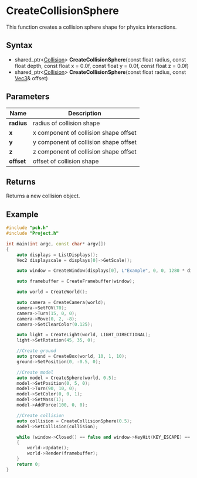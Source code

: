 # CreateCollisionSphere #
This function creates a collision sphere shape for physics interactions.

## Syntax ##
- shared_ptr<[Collision](CPP_Collision.md)> **CreateCollisionSphere**(const float radius, const float depth, const float x = 0.0f, const float y = 0.0f, const float z = 0.0f)
- shared_ptr<[Collision](CPP_Collision.md)> **CreateCollisionSphere**(const float radius, const [Vec3](CPP_Vec3.md)& offset)

## Parameters ##
|Name|Description|
|---|----|
|**radius**|radius of collision shape|
|**x**|x component of collision shape offset|
|**y**|y component of collision shape offset|
|**z**|z component of collision shape offset|
|**offset**|offset of collision shape|

## Returns ##
Returns a new collision object.

## Example ##
```c++
#include "pch.h"
#include "Project.h"

int main(int argc, const char* argv[])
{
    auto displays = ListDisplays();
    Vec2 displayscale = displays[0]->GetScale();

    auto window = CreateWindow(displays[0], L"Example", 0, 0, 1280 * displayscale.x, 720 * displayscale.y);

    auto framebuffer = CreateFramebuffer(window);

    auto world = CreateWorld();

    auto camera = CreateCamera(world);
    camera->SetFOV(70);
    camera->Turn(15, 0, 0);
    camera->Move(0, 2, -8);
    camera->SetClearColor(0.125);

    auto light = CreateLight(world, LIGHT_DIRECTIONAL);
    light->SetRotation(45, 35, 0);

    //Create ground
    auto ground = CreateBox(world, 10, 1, 10);
    ground->SetPosition(0, -0.5, 0);

    //Create model
    auto model = CreateSphere(world, 0.5);
    model->SetPosition(0, 5, 0);
    model->Turn(90, 10, 0);
    model->SetColor(0, 0, 1);
    model->SetMass(1);
    model->AddForce(100, 0, 0);

    //Create collision
    auto collision = CreateCollisionSphere(0.5);
    model->SetCollision(collision);

    while (window->Closed() == false and window->KeyHit(KEY_ESCAPE) == false)
    {
        world->Update();
        world->Render(framebuffer);
    }
    return 0;
}
```
